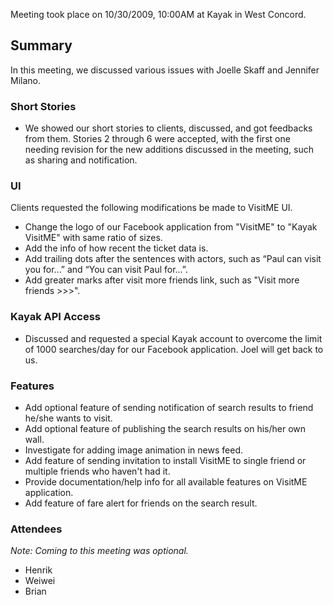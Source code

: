 Meeting took place on 10/30/2009, 10:00AM at Kayak in West Concord.


## Summary ##

In this meeting, we discussed various issues with Joelle Skaff and Jennifer Milano.

### Short Stories ###
  * We showed our short stories to clients, discussed, and got feedbacks from them. Stories 2 through 6 were accepted, with the first one needing revision for the new additions discussed in the meeting, such as sharing and notification.

### UI ###
Clients requested the following modifications be made to VisitME UI.
  * Change the logo of our Facebook application from "VisitME" to "Kayak VisitME" with same ratio of sizes.
  * Add the info of how recent the ticket data is.
  * Add trailing dots after the sentences with actors, such as “Paul can visit you for...” and “You can visit Paul for...”.
  * Add greater marks after visit more friends link, such as "Visit more friends >>>".

### Kayak API Access ###
  * Discussed and requested a special Kayak account to overcome the limit of 1000 searches/day for our Facebook application. Joel will get back to us.

### Features ###
  * Add optional feature of sending notification of search results to friend he/she wants to visit.
  * Add optional feature of publishing the search results on his/her own wall.
  * Investigate for adding image animation in news feed.
  * Add feature of sending invitation to install VisitME to single friend or multiple friends who haven't had it.
  * Provide documentation/help info for all available features on VisitME application.
  * Add feature of fare alert for friends on the search result.

### Attendees ###
_Note: Coming to this meeting was optional._

  * Henrik
  * Weiwei
  * Brian